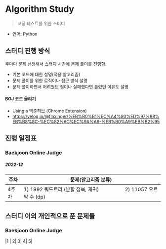 # Algorithm Study

> 코딩 테스트를 위한 스터디
- 언어: Python

## 스터디 진행 방식

주마다 문제 선정해서 스터디 시간에 문제 풀이를 진행함.

- 기본 코드에 대한 설명(적용 알고리즘)
- 문제 풀이를 위한 로직이나 접근 방식 설명
- 문제 풀이하면서 어려웠던 점이나 실패했다면 틀렸던 이유도 설명

#### BOJ 코드 올리기
- Using a 백준허브 (Chrome Extension)    
- https://velog.io/@flaxinger/%EB%B0%B1%EC%A4%80%ED%97%88%EB%B8%8C-%EC%82%AC%EC%9A%A9-%EB%B0%A9%EB%B2%95

## 진행 일정표

### Baekjoon Online Judge

##### 2022-12

| **주차** |  **문제(알고리즘 분류)** |
| -------- | ----------------------------------------- | 
| 4주차    | 1) 1992 쿼드트리 (분할 정복, 재귀)  　　　　　2) 11057 오르막 수 (dp) |

## 스터디 이외 개인적으로 푼 문제들

### Baekjoon Online Judge

|1 | 2| 3| 4| 5|
